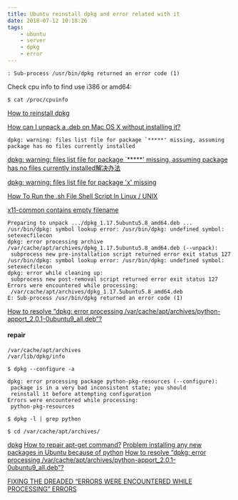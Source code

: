 ```yaml
---
title: Ubuntu reinstall dpkg and error related with it
date: 2018-07-12 10:18:26
tags:
    - ubuntu
    - server
    - dpkg
    - error
---
```


```shell
: Sub-process /usr/bin/dpkg returned an error code (1)
```

Check cpu info to find use i386 or amd64:

`$ cat /proc/cpuinfo`


[How to reinstall dpkg](https://askubuntu.com/questions/878887/how-to-reinstall-dpkg)

[How can I unpack a .deb on Mac OS X without installing it?](https://apple.stackexchange.com/questions/867/how-can-i-unpack-a-deb-on-mac-os-x-without-installing-it)


```shell
dpkg: warning: files list file for package `*****' missing, assuming package has no files currently installed
```

[dpkg: warning: files list file for package `*****' missing, assuming package has no files currently installed解决办法](http://www.cnblogs.com/ahauzyy/archive/2013/05/03/3057409.html)

[dpkg: warning: files list file for package 'x' missing](https://serverfault.com/questions/430682/dpkg-warning-files-list-file-for-package-x-missing)

[How To Run the .sh File Shell Script In Linux / UNIX](https://www.cyberciti.biz/faq/run-execute-sh-shell-script/)

[x11-common contains empty filename](https://unix.stackexchange.com/questions/425355/x11-common-contains-empty-filename)


```shell
Preparing to unpack .../dpkg_1.17.5ubuntu5.8_amd64.deb ...
/usr/bin/dpkg: symbol lookup error: /usr/bin/dpkg: undefined symbol: setexecfilecon
dpkg: error processing archive /var/cache/apt/archives/dpkg_1.17.5ubuntu5.8_amd64.deb (--unpack):
 subprocess new pre-installation script returned error exit status 127
/usr/bin/dpkg: symbol lookup error: /usr/bin/dpkg: undefined symbol: setexecfilecon
dpkg: error while cleaning up:
 subprocess new post-removal script returned error exit status 127
Errors were encountered while processing:
 /var/cache/apt/archives/dpkg_1.17.5ubuntu5.8_amd64.deb
E: Sub-process /usr/bin/dpkg returned an error code (1)
```

[How to resolve “dpkg: error processing /var/cache/apt/archives/python-apport_2.0.1-0ubuntu9_all.deb”?](https://askubuntu.com/a/148389/707430)

#### repair
```
/var/cache/apt/archives
/var/lib/dpkg/info
```

`$ dpkg --configure -a`

```shell
dpkg: error processing package python-pkg-resources (--configure):
 package is in a very bad inconsistent state; you should
 reinstall it before attempting configuration
Errors were encountered while processing:
 python-pkg-resources
```

`$ dpkg -l | grep python`

`$ cd /var/cache/apt/archives/`

[dpkg](https://help.ubuntu.com/lts/serverguide/dpkg.html)
[How to repair apt-get command?](https://askubuntu.com/questions/33949/how-to-repair-apt-get-command)
[Problem installing any new packages in Ubuntu because of python](https://askubuntu.com/questions/534040/problem-installing-any-new-packages-in-ubuntu-because-of-python)
[How to resolve “dpkg: error processing /var/cache/apt/archives/python-apport_2.0.1-0ubuntu9_all.deb”?](https://askubuntu.com/questions/148383/how-to-resolve-dpkg-error-processing-var-cache-apt-archives-python-apport-2-0)

[FIXING THE DREADED “ERRORS WERE ENCOUNTERED WHILE PROCESSING” ERRORS](https://journalxtra.com/linux/fixing-the-dreaded-errors-were-encountered-while-processing-errors/)
